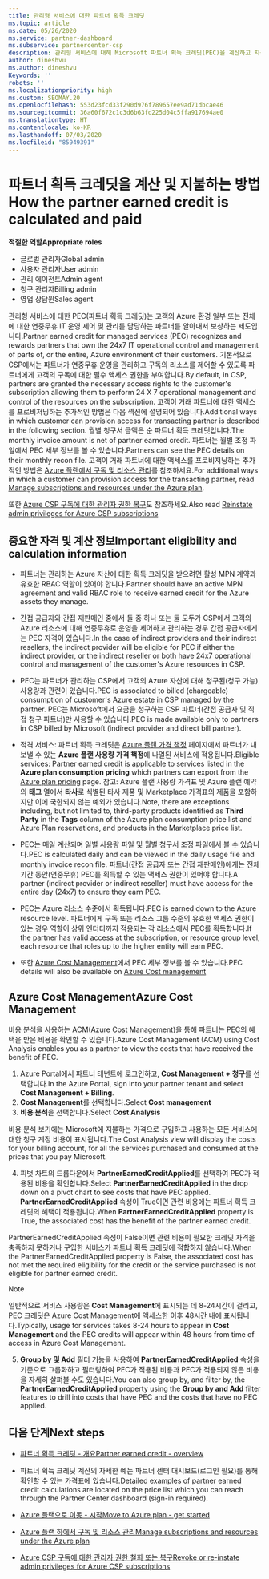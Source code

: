 ```yaml
---
title: 관리형 서비스에 대한 파트너 획득 크레딧
ms.topic: article
ms.date: 05/26/2020
ms.service: partner-dashboard
ms.subservice: partnercenter-csp
description: 관리형 서비스에 대해 Microsoft 파트너 획득 크레딧(PEC)을 계산하고 지불하는 방법과 자격을 갖추는 방법에 대해 알아봅니다.
author: dineshvu
ms.author: dineshvu
Keywords: ''
robots: ''
ms.localizationpriority: high
ms.custom: SEOMAY.20
ms.openlocfilehash: 553d23fcd33f290d976f789657ee9ad71dbcae46
ms.sourcegitcommit: 36a60f672c1c3d6b63fd225d04c5ffa917694ae0
ms.translationtype: HT
ms.contentlocale: ko-KR
ms.lasthandoff: 07/03/2020
ms.locfileid: "85949391"
---
```

# <a name="how-the-partner-earned-credit-is-calculated-and-paid"></a><span data-ttu-id="535f6-103">파트너 획득 크레딧을 계산 및 지불하는 방법</span><span class="sxs-lookup"><span data-stu-id="535f6-103">How the partner earned credit is calculated and paid</span></span>

<span data-ttu-id="535f6-104">**적절한 역할**</span><span class="sxs-lookup"><span data-stu-id="535f6-104">**Appropriate roles**</span></span>

- <span data-ttu-id="535f6-105">글로벌 관리자</span><span class="sxs-lookup"><span data-stu-id="535f6-105">Global admin</span></span>
- <span data-ttu-id="535f6-106">사용자 관리자</span><span class="sxs-lookup"><span data-stu-id="535f6-106">User admin</span></span>
- <span data-ttu-id="535f6-107">관리 에이전트</span><span class="sxs-lookup"><span data-stu-id="535f6-107">Admin agent</span></span>
- <span data-ttu-id="535f6-108">청구 관리자</span><span class="sxs-lookup"><span data-stu-id="535f6-108">Billing admin</span></span>
- <span data-ttu-id="535f6-109">영업 상담원</span><span class="sxs-lookup"><span data-stu-id="535f6-109">Sales agent</span></span>

<span data-ttu-id="535f6-110">관리형 서비스에 대한 PEC(파트너 획득 크레딧)는 고객의 Azure 환경 일부 또는 전체에 대한 연중무휴 IT 운영 제어 및 관리를 담당하는 파트너를 알아내서 보상하는 제도입니다.</span><span class="sxs-lookup"><span data-stu-id="535f6-110">Partner earned credit for managed services (PEC) recognizes and rewards partners that own the 24x7 IT operational control and management of parts of, or the entire, Azure environment of their customers.</span></span> <span data-ttu-id="535f6-111">기본적으로 CSP에서는 파트너가 연중무휴 운영을 관리하고 구독의 리소스를 제어할 수 있도록 파트너에게 고객의 구독에 대한 필수 액세스 권한을 부여합니다.</span><span class="sxs-lookup"><span data-stu-id="535f6-111">By default, in CSP, partners are granted the necessary access rights to the customer's subscription allowing them to perform 24 X 7 operational management and control of the resources on the subscription.</span></span> <span data-ttu-id="535f6-112">고객이 거래 파트너에 대한 액세스를 프로비저닝하는 추가적인 방법은 다음 섹션에 설명되어 있습니다.</span><span class="sxs-lookup"><span data-stu-id="535f6-112">Additional ways in which customer can provision access for transacting partner is described in the following section.</span></span> <span data-ttu-id="535f6-113">월별 청구서 금액은 순 파트너 획득 크레딧입니다.</span><span class="sxs-lookup"><span data-stu-id="535f6-113">The monthly invoice amount is net of partner earned credit.</span></span> <span data-ttu-id="535f6-114">파트너는 월별 조정 파일에서 PEC 세부 정보를 볼 수 있습니다.</span><span class="sxs-lookup"><span data-stu-id="535f6-114">Partners can see the PEC details on their monthly recon file.</span></span> <span data-ttu-id="535f6-115">고객이 거래 파트너에 대한 액세스를 프로비저닝하는 추가적인 방법은 [Azure 플랜에서 구독 및 리소스 관리](azure-plan-manage.md)를 참조하세요.</span><span class="sxs-lookup"><span data-stu-id="535f6-115">For additional ways in which a customer can provision access for the transacting partner, read [Manage subscriptions and resources under the Azure plan](azure-plan-manage.md).</span></span>

<span data-ttu-id="535f6-116">또한 [Azure CSP 구독에 대한 관리자 권한 복구](revoke-reinstate-csp.md)도 참조하세요.</span><span class="sxs-lookup"><span data-stu-id="535f6-116">Also read [Reinstate admin privileges for Azure CSP subscriptions](revoke-reinstate-csp.md)</span></span>

## <a name="important-eligibility-and-calculation-information"></a><span data-ttu-id="535f6-117">중요한 자격 및 계산 정보</span><span class="sxs-lookup"><span data-stu-id="535f6-117">Important eligibility and calculation information</span></span>

- <span data-ttu-id="535f6-118">파트너는 관리하는 Azure 자산에 대한 획득 크레딧을 받으려면 활성 MPN 계약과 유효한 RBAC 역할이 있어야 합니다.</span><span class="sxs-lookup"><span data-stu-id="535f6-118">Partner should have an active MPN agreement and valid RBAC role to receive earned credit for the Azure assets they manage.</span></span> 

- <span data-ttu-id="535f6-119">간접 공급자와 간접 재판매인 중에서 둘 중 하나 또는 둘 모두가 CSP에서 고객의 Azure 리소스에 대해 연중무휴로 운영을 제어하고 관리하는 경우 간접 공급자에게는 PEC 자격이 있습니다.</span><span class="sxs-lookup"><span data-stu-id="535f6-119">In the case of indirect providers and their indirect resellers, the indirect provider will be eligible for PEC if either the indirect provider, or the indirect reseller or both have 24x7 operational control and management of the customer's Azure resources in CSP.</span></span>

- <span data-ttu-id="535f6-120">PEC는 파트너가 관리하는 CSP에서 고객의 Azure 자산에 대해 청구된(청구 가능) 사용량과 관련이 있습니다.</span><span class="sxs-lookup"><span data-stu-id="535f6-120">PEC is associated to billed (chargeable) consumption of customer's Azure estate in CSP managed by the partner.</span></span> <span data-ttu-id="535f6-121">PEC는 Microsoft에서 요금을 청구하는 CSP 파트너(간접 공급자 및 직접 청구 파트너)만 사용할 수 있습니다.</span><span class="sxs-lookup"><span data-stu-id="535f6-121">PEC is made available only to partners in CSP billed by Microsoft (indirect provider and direct bill partner).</span></span> 

- <span data-ttu-id="535f6-122">적격 서비스: 파트너 획득 크레딧은 [Azure 플랜 가격 책정](https://partner.microsoft.com/commerce/sales) 페이지에서 파트너가 내보낼 수 있는 **Azure 플랜 사용량 가격 책정**에 나열된 서비스에 적용됩니다.</span><span class="sxs-lookup"><span data-stu-id="535f6-122">Eligible services: Partner earned credit is applicable to services listed in the **Azure plan consumption pricing** which partners can export from the [Azure plan pricing](https://partner.microsoft.com/commerce/sales) page.</span></span> <span data-ttu-id="535f6-123">참고: Azure 플랜 사용량 가격표 및 Azure 플랜 예약의 **태그** 열에서 **타사**로 식별된 타사 제품 및 Marketplace 가격표의 제품을 포함하지만 이에 국한되지 않는 예외가 있습니다.</span><span class="sxs-lookup"><span data-stu-id="535f6-123">Note, there are exceptions including, but not limited to, third-party products identified as **Third Party** in  the **Tags** column of the Azure plan consumption price list and Azure Plan reservations, and products in the Marketplace price list.</span></span>

- <span data-ttu-id="535f6-124">PEC는 매일 계산되며 일별 사용량 파일 및 월별 청구서 조정 파일에서 볼 수 있습니다.</span><span class="sxs-lookup"><span data-stu-id="535f6-124">PEC is calculated daily and can be viewed in the daily usage file and monthly invoice recon file.</span></span> <span data-ttu-id="535f6-125">파트너(간접 공급자 또는 간접 재판매인)에게는 전체 기간 동안(연중무휴) PEC를 획득할 수 있는 액세스 권한이 있어야 합니다.</span><span class="sxs-lookup"><span data-stu-id="535f6-125">A partner (indirect provider or indirect reseller) must have access for the entire day (24x7) to ensure they earn PEC.</span></span>  

- <span data-ttu-id="535f6-126">PEC는 Azure 리소스 수준에서 획득됩니다.</span><span class="sxs-lookup"><span data-stu-id="535f6-126">PEC is earned down to the Azure resource level.</span></span> <span data-ttu-id="535f6-127">파트너에게 구독 또는 리소스 그룹 수준의 유효한 액세스 권한이 있는 경우 역할이 상위 엔터티까지 적용되는 각 리소스에서 PEC를 획득합니다.</span><span class="sxs-lookup"><span data-stu-id="535f6-127">If the partner has valid access at the subscription, or resource group level, each resource that roles up to the higher entity will earn PEC.</span></span>  

- <span data-ttu-id="535f6-128">또한 [Azure Cost Management](https://go.microsoft.com/fwlink/?linkid=2106482)에서 PEC 세부 정보를 볼 수 있습니다.</span><span class="sxs-lookup"><span data-stu-id="535f6-128">PEC details will also be available on [Azure Cost management](https://go.microsoft.com/fwlink/?linkid=2106482)</span></span>

## <a name="azure-cost-management"></a><span data-ttu-id="535f6-129">Azure Cost Management</span><span class="sxs-lookup"><span data-stu-id="535f6-129">Azure Cost Management</span></span>

 <span data-ttu-id="535f6-130">비용 분석을 사용하는 ACM(Azure Cost Management)을 통해 파트너는 PEC의 혜택을 받은 비용을 확인할 수 있습니다.</span><span class="sxs-lookup"><span data-stu-id="535f6-130">Azure Cost Management (ACM) using Cost Analysis enables you as a partner to view the costs that have received the benefit of PEC.</span></span>  

1. <span data-ttu-id="535f6-131">Azure Portal에서 파트너 테넌트에 로그인하고, **Cost Management + 청구**를 선택합니다.</span><span class="sxs-lookup"><span data-stu-id="535f6-131">In the Azure Portal, sign into your partner tenant and select **Cost Management + Billing**.</span></span>
2.  <span data-ttu-id="535f6-132">**Cost Management**를 선택합니다.</span><span class="sxs-lookup"><span data-stu-id="535f6-132">Select **Cost management**</span></span>
3.  <span data-ttu-id="535f6-133">**비용 분석**을 선택합니다.</span><span class="sxs-lookup"><span data-stu-id="535f6-133">Select **Cost Analysis**</span></span>

<span data-ttu-id="535f6-134">비용 분석 보기에는 Microsoft에 지불하는 가격으로 구입하고 사용하는 모든 서비스에 대한 청구 계정 비용이 표시됩니다.</span><span class="sxs-lookup"><span data-stu-id="535f6-134">The Cost Analysis view will display the costs for your billing account, for all the services purchased and consumed at the prices that you pay Microsoft.</span></span>

4.  <span data-ttu-id="535f6-135">피벗 차트의 드롭다운에서 **PartnerEarnedCreditApplied**를 선택하여 PEC가 적용된 비용을 확인합니다.</span><span class="sxs-lookup"><span data-stu-id="535f6-135">Select **PartnerEarnedCreditApplied** in the drop down on a pivot chart to see costs that have PEC applied.</span></span> <span data-ttu-id="535f6-136">**PartnerEarnedCreditApplied** 속성이 True이면 관련 비용에는 파트너 획득 크레딧의 혜택이 적용됩니다.</span><span class="sxs-lookup"><span data-stu-id="535f6-136">When **PartnerEarnedCreditApplied** property is True, the associated cost has the benefit of the partner earned credit.</span></span> 

<span data-ttu-id="535f6-137">PartnerEarnedCreditApplied 속성이 False이면 관련 비용이 필요한 크레딧 자격을 충족하지 못하거나 구입한 서비스가 파트너 획득 크레딧에 적합하지 않습니다.</span><span class="sxs-lookup"><span data-stu-id="535f6-137">When the PartnerEarnedCreditApplied property is False, the associated cost has not met the required eligibility for the credit or the service purchased is not eligible for partner earned credit.</span></span>

>[!NOTE] 
><span data-ttu-id="535f6-138">일반적으로 서비스 사용량은 **Cost Management**에 표시되는 데 8-24시간이 걸리고, PEC 크레딧은 Azure Cost Management에 액세스한 이후 48시간 내에 표시됩니다.</span><span class="sxs-lookup"><span data-stu-id="535f6-138">Typically, usage for services takes 8-24 hours to appear in **Cost Management** and the PEC credits will appear within 48 hours from time of access in Azure Cost Management.</span></span>

5. <span data-ttu-id="535f6-139">**Group by 및 Add** 필터 기능을 사용하여 **PartnerEarnedCreditApplied** 속성을 기준으로 그룹화하고 필터링하여 PEC가 적용된 비용과 PEC가 적용되지 않은 비용을 자세히 살펴볼 수도 있습니다.</span><span class="sxs-lookup"><span data-stu-id="535f6-139">You can also group by, and filter by, the **PartnerEarnedCreditApplied** property using the **Group by and Add** filter features to drill into costs that have PEC and the costs that have no PEC applied.</span></span>

## <a name="next-steps"></a><span data-ttu-id="535f6-140">다음 단계</span><span class="sxs-lookup"><span data-stu-id="535f6-140">Next steps</span></span>

- [<span data-ttu-id="535f6-141">파트너 획득 크레딧 - 개요</span><span class="sxs-lookup"><span data-stu-id="535f6-141">Partner earned credit - overview</span></span>](partner-earned-credit.md)

- <span data-ttu-id="535f6-142">파트너 획득 크레딧 계산의 자세한 예는 파트너 센터 대시보드(로그인 필요)를 통해 확인할 수 있는 가격표에 있습니다.</span><span class="sxs-lookup"><span data-stu-id="535f6-142">Detailed examples of partner earned credit calculations are located on the price list which you can reach through the Partner Center dashboard (sign-in required).</span></span>

- [<span data-ttu-id="535f6-143">Azure 플랜으로 이동 - 시작</span><span class="sxs-lookup"><span data-stu-id="535f6-143">Move to Azure plan - get started</span></span>](azure-plan-get-started.md)

- [<span data-ttu-id="535f6-144">Azure 플랜 하에서 구독 및 리소스 관리</span><span class="sxs-lookup"><span data-stu-id="535f6-144">Manage subscriptions and resources under the Azure plan</span></span>](azure-plan-manage.md)

- [<span data-ttu-id="535f6-145">Azure CSP 구독에 대한 관리자 권한 철회 또는 복구</span><span class="sxs-lookup"><span data-stu-id="535f6-145">Revoke or re-instate admin privileges for Azure CSP subscriptions  </span></span>](revoke-reinstate-csp.md)

